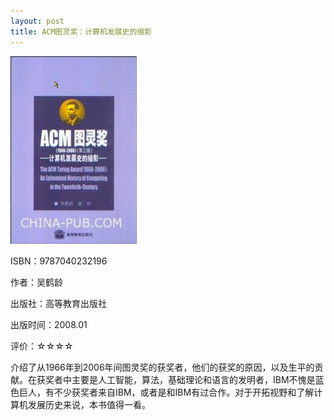 ```yaml
---
layout: post
title: ACM图灵奖：计算机发展史的缩影
---
```

<img class="cover" src="/images/2011/12/9787040232196-202x300.jpg" width="202" height="300" />

ISBN：9787040232196

作者：吴鹤龄

出版社：高等教育出版社

出版时间：2008.01

评价：☆☆☆☆

介绍了从1966年到2006年间图灵奖的获奖者，他们的获奖的原因，以及生平的贡献。在获奖者中主要是人工智能，算法，基础理论和语言的发明者，IBM不愧是蓝色巨人，有不少获奖者来自IBM，或者是和IBM有过合作。对于开拓视野和了解计算机发展历史来说，本书值得一看。
